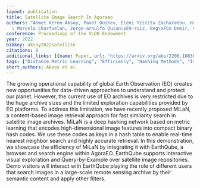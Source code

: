 ```yaml
---
layout: publication
title: Satellite Image Search In Agoraeo
authors: "Ahmet Kerem Aksoy, Pavel Dushev, Eleni Tzirita Zacharatou, Holmer Hemsen,\
  \ Marcela Charfuelan, Jorge-arnulfo Quian\xE9-ruiz, Beg\xFCm Demir, Volker Markl"
conference: Proceedings of the VLDB Endowment
year: 2022
bibkey: aksoy2022satellite
citations: 8
additional_links: [{name: Paper, url: 'https://arxiv.org/abs/2208.10830'}]
tags: ["Distance Metric Learning", "Efficiency", "Hashing Methods", "Image Retrieval", "Neural Hashing", "Scalability", "Similarity Search"]
short_authors: Aksoy et al.
---
```

The growing operational capability of global Earth Observation (EO) creates
new opportunities for data-driven approaches to understand and protect our
planet. However, the current use of EO archives is very restricted due to the
huge archive sizes and the limited exploration capabilities provided by EO
platforms. To address this limitation, we have recently proposed MiLaN, a
content-based image retrieval approach for fast similarity search in satellite
image archives. MiLaN is a deep hashing network based on metric learning that
encodes high-dimensional image features into compact binary hash codes. We use
these codes as keys in a hash table to enable real-time nearest neighbor search
and highly accurate retrieval. In this demonstration, we showcase the
efficiency of MiLaN by integrating it with EarthQube, a browser and search
engine within AgoraEO. EarthQube supports interactive visual exploration and
Query-by-Example over satellite image repositories. Demo visitors will interact
with EarthQube playing the role of different users that search images in a
large-scale remote sensing archive by their semantic content and apply other
filters.